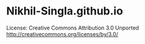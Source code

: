 # Nikhil-Singla.github.io
License: Creative Commons Attribution 3.0 Unported
http://creativecommons.org/licenses/by/3.0/

